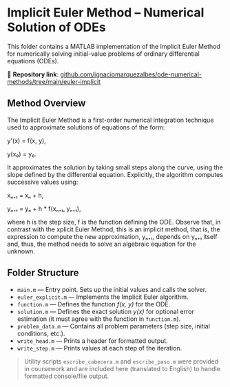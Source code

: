 # Implicit Euler Method – Numerical Solution of ODEs

This folder contains a MATLAB implementation of the Implicit Euler Method for numerically solving initial-value problems of ordinary differential equations (ODEs).

📁 **Repository link**: [github.com/ignaciomarquezalbes/ode-numerical-methods/tree/main/euler-implicit](https://github.com/ignaciomarquezalbes/ode-numerical-methods/tree/main/euler-implicit)

## Method Overview

The Implicit Euler Method is a first-order numerical integration technique used to approximate solutions of equations of the form:

y'(x) = f(x, y),

y(x₀) = y₀.

It approximates the solution by taking small steps along the curve, using the slope defined by the differential equation. 
Explicitly, the algorithm computes successive values using:

xₙ₊₁ = xₙ + h,

yₙ₊₁ = yₙ + h * f(xₙ₊₁, yₙ₊₁),

where h is the step size, f is the function defining the ODE. 
Observe that, in contrast with the xplicit Euler Method, this is an implicit method, 
that is, the expression to compute the new approximation, yₙ₊₁, depends on yₙ₊₁ itself and,
thus, the method needs to solve an algebraic equation for the unknown. 

## Folder Structure

- `main.m` — Entry point. Sets up the initial values and calls the solver.
- `euler_explicit.m` — Implements the Implicit Euler algorithm.
- `function.m` — Defines the function *f(x, y)* for the ODE.
- `solution.m` — Defines the exact solution *y(x)* for optional error estimation (it must agree with the function in `function.m`).
- `problem_data.m` — Contains all problem parameters (step size, initial conditions, etc.).
- `write_head.m` — Prints a header for formatted output.
- `write_step.m` — Prints values at each step of the iteration.

> Utility scripts `escribe_cabecera.m` and `escribe_paso.m` were provided in coursework and are included here (translated to English) to handle formatted console/file output.
